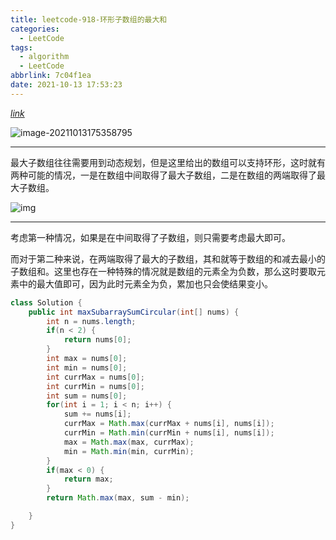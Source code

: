 ```yaml
---
title: leetcode-918-环形子数组的最大和
categories:
  - LeetCode
tags:
  - algorithm
  - LeetCode
abbrlink: 7c04f1ea
date: 2021-10-13 17:53:23
---
```


[$link$](https://leetcode-cn.com/problems/maximum-sum-circular-subarray/)

![image-20211013175358795](https://gitee.com/cao_ziqiang/img/raw/master/20211013175358.png)

<hr/>

最大子数组往往需要用到动态规划，但是这里给出的数组可以支持环形，这时就有两种可能的情况，一是在数组中间取得了最大子数组，二是在数组的两端取得了最大子数组。

![img](https://gitee.com/cao_ziqiang/img/raw/master/20211013175611.png)

<hr/>

考虑第一种情况，如果是在中间取得了子数组，则只需要考虑最大即可。

而对于第二种来说，在两端取得了最大的子数组，其和就等于数组的和减去最小的子数组和。这里也存在一种特殊的情况就是数组的元素全为负数，那么这时要取元素中的最大值即可，因为此时元素全为负，累加也只会使结果变小。

```java
class Solution {
    public int maxSubarraySumCircular(int[] nums) {
        int n = nums.length;
        if(n < 2) {
            return nums[0];
        }
        int max = nums[0];
        int min = nums[0];
        int currMax = nums[0];
        int currMin = nums[0];
        int sum = nums[0];
        for(int i = 1; i < n; i++) {
            sum += nums[i];
            currMax = Math.max(currMax + nums[i], nums[i]);
            currMin = Math.min(currMin + nums[i], nums[i]);
            max = Math.max(max, currMax);
            min = Math.min(min, currMin);
        }
        if(max < 0) {
            return max;
        }
        return Math.max(max, sum - min);

    }
}
```

